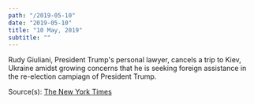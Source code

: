 ```yaml
---
path: "/2019-05-10"
date: "2019-05-10"
title: "10 May, 2019"
subtitle: ""
---
```


Rudy Giuliani, President Trump's personal lawyer, cancels a trip to Kiev, Ukraine amidst growing concerns that he is seeking foreign assistance in the re-election campiagn of President Trump.

<span class="sources">
Source(s): <a href="https://www.nytimes.com/2019/05/11/us/politics/rudy-giuliani-ukraine.html" target="_blank" rel="noopener noreferrer">The New York Times</a>
</span>
